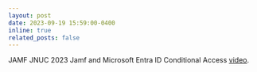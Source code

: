 ```yaml
---
layout: post
date: 2023-09-19 15:59:00-0400
inline: true
related_posts: false
---
```


JAMF JNUC 2023 Jamf and Microsoft Entra ID Conditional Access [video](https://youtu.be/D9-4miD-3pM?si=AU_pCsR-jwaQ8OZr).
